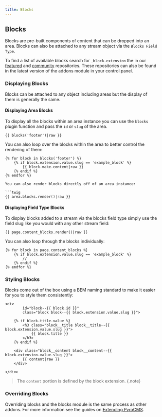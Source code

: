 ```yaml
---
title: Blocks
---
```


## Blocks

Blocks are pre-built components of content that can be dropped into an area. Blocks can also be attached to any stream object via the `Blocks Field Type`.

To find a list of available blocks search for `_block-extension` the in our [featured](https://packages.pyrocms.com/) and [community](https://community.pyrocms.com/) repositories. These repositories can also be found in the latest version of the addons module in your control panel.

### Displaying Blocks

Blocks can be attached to any object including areas but the display of them is generally the same.

#### Displaying Area Blocks

To display all the blocks within an area instance you can use the `blocks` plugin function and pass the `id` or `slug` of the area.

```twig
{{ blocks('footer')|raw }}
```

You can also loop over the blocks within the area to better control the rendering of them:

```twig
{% for block in blocks('footer') %}
    {% if block.extension.value.slug == 'example_block' %}
        {{ block.make.content|raw }}
    {% endif %}
{% endfor %}

You can also render blocks directly off of an area instance:

```twig
{{ area.blocks.render()|raw }}
```

#### Displaying Field Type Blocks

To display blocks added to a stream via the blocks field type simply use the field slug like you would with any other stream field:

```twig
{{ page.content_blocks.render()|raw }}
```

You can also loop through the blocks individually:

```twig
{% for block in page.content_blocks %}
    {% if block.extension.value.slug == 'example_block' %}
        //
    {% endif %}
{% endfor %}
```

### Styling Blocks

Blocks come out of the box using a BEM naming standard to make it easier for you to style them consistently:

```twig
<div
        id="block--{{ block.id }}"
        class="block block--{{ block.extension.value.slug }}">

    {% if block.title.value %}
        <h3 class="block__title block__title--{{ block.extension.value.slug }}">
            {{ block.title }}
        </h3>
    {% endif %}

    <div class="block__content block__content--{{ block.extension.value.slug }}">
        {{ content|raw }}
    </div>

</div>
```

> The `content` portion is defined by the block extension. {.note}

### Overriding Blocks

Overriding blocks and the blocks module is the same process as other addons. For more information see the guides on [Extending PyroCMS](https://pyrocms.com/help/developer-tools/extending-pyrocms).
